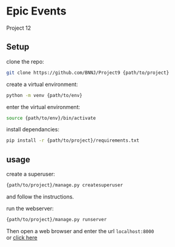 # Epic Events

Project 12



## Setup

clone the repo:
```sh
git clone https://github.com/BNNJ/Project9 {path/to/project}
```
create a virtual environment:
```sh
python -m venv {path/to/env}
```
enter the virtual environment:
```sh
source {path/to/env}/bin/activate
```
install dependancies:
```sh
pip install -r {path/to/project}/requirements.txt
```

## usage

create a superuser:
```sh
{path/to/project}/manage.py createsuperuser
```
and follow the instructions.


run the webserver:
```sh
{path/to/project}/manage.py runserver
```

Then open a web browser and enter the url `localhost:8000`  
or [click here](http:localhost:8000)  
